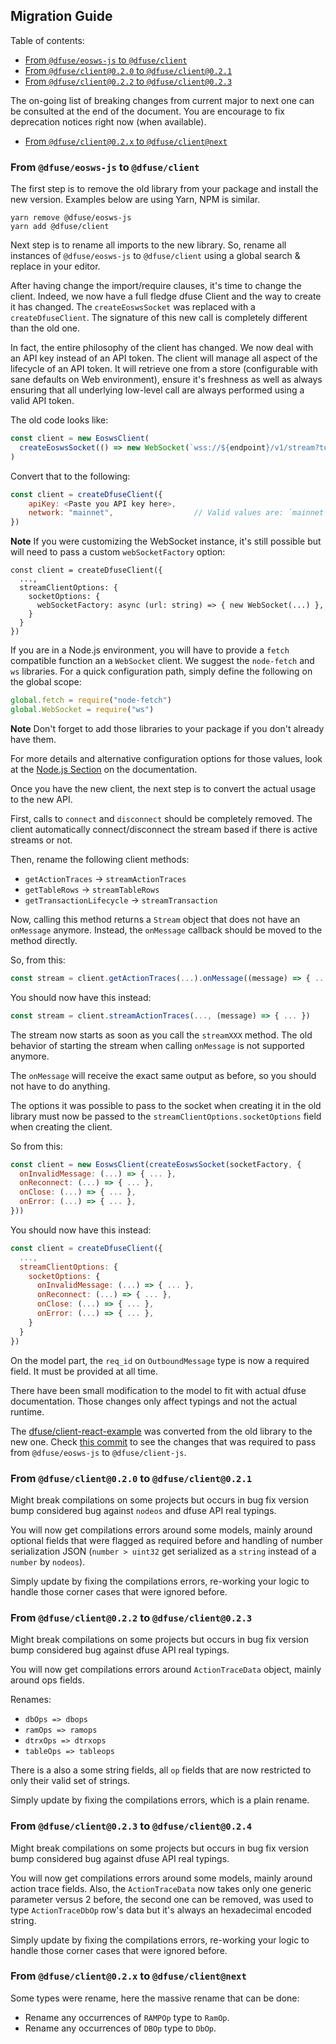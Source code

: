 ## Migration Guide

Table of contents:

- [From `@dfuse/eosws-js` to `@dfuse/client`](#from-dfuseeosws-js-to-dfuseclient)
- [From `@dfuse/client@0.2.0` to `@dfuse/client@0.2.1`](#from-dfuseclient020-to-dfuseclient021)
- [From `@dfuse/client@0.2.2` to `@dfuse/client@0.2.3`](#from-dfuseclient022-to-dfuseclient023)

The on-going list of breaking changes from current major to next one
can be consulted at the end of the document. You are encourage to fix
deprecation notices right now (when available).

- [From `@dfuse/client@0.2.x` to `@dfuse/client@next`](#from-dfuseclient022-to-dfuseclientnext)

### From `@dfuse/eosws-js` to `@dfuse/client`

The first step is to remove the old library from your package and
install the new version. Examples below are using Yarn, NPM is similar.

    yarn remove @dfuse/eosws-js
    yarn add @dfuse/client

Next step is to rename all imports to the new library. So, rename
all instances of `@dfuse/eosws-js` to `@dfuse/client` using a global
search & replace in your editor.

After having change the import/require clauses, it's time to change the
client. Indeed, we now have a full fledge dfuse Client and the way
to create it has changed. The `createEoswsSocket` was replaced with
a `createDfuseClient`. The signature of this new call is completely
different than the old one.

In fact, the entire philosophy of the client has changed. We now
deal with an API key instead of an API token. The client will manage
all aspect of the lifecycle of an API token. It will retrieve one
from a store (configurable with sane defaults on Web environment),
ensure it's freshness as well as always ensuring that all underlying
low-level call are always performed using a valid API token.

The old code looks like:

```js
const client = new EoswsClient(
  createEoswsSocket(() => new WebSocket(`wss://${endpoint}/v1/stream?token=${token}`))
)
```

Convert that to the following:

```js
const client = createDfuseClient({
    apiKey: <Paste you API key here>,
    network: "mainnet",                  // Valid values are: `mainnet`, `jungle`, `kylin` or an host name
})
```

**Note** If you were customizing the WebSocket instance, it's still possible but will
need to pass a custom `webSocketFactory` option:

```
const client = createDfuseClient({
  ...,
  streamClientOptions: {
    socketOptions: {
      webSocketFactory: async (url: string) => { new WebSocket(...) },
    }
  }
})
```

If you are in a Node.js environment, you will have to provide
a `fetch` compatible function an a `WebSocket` client. We suggest
the `node-fetch` and `ws` libraries. For a quick configuration path,
simply define the following on the global scope:

```js
global.fetch = require("node-fetch")
global.WebSocket = require("ws")
```

**Note** Don't forget to add those libraries to your package if
you don't already have them.

For more details and alternative configuration options for those
values, look at the [Node.js Section](https://github.com/dfuse-io/client-js#nodejs)
on the documentation.

Once you have the new client, the next step is to convert the actual usage
to the new API.

First, calls to `connect` and `disconnect` should be completely removed. The
client automatically connect/disconnect the stream based if there is active
streams or not.

Then, rename the following client methods:

- `getActionTraces` -> `streamActionTraces`
- `getTableRows` -> `streamTableRows`
- `getTransactionLifecycle` -> `streamTransaction`

Now, calling this method returns a `Stream` object that does not
have an `onMessage` anymore. Instead, the `onMessage` callback
should be moved to the method directly.

So, from this:

```js
const stream = client.getActionTraces(...).onMessage((message) => { ... })
```

You should now have this instead:

```js
const stream = client.streamActionTraces(..., (message) => { ... })
```

The stream now starts as soon as you call the `streamXXX` method. The old
behavior of starting the stream when calling `onMessage` is not supported
anymore.

The `onMessage` will receive the exact same output as before, so you
should not have to do anything.

The options it was possible to pass to the socket when creating it
in the old library must now be passed to the `streamClientOptions.socketOptions`
field when creating the client.

So from this:

```js
const client = new EoswsClient(createEoswsSocket(socketFactory, {
  onInvalidMessage: (...) => { ... },
  onReconnect: (...) => { ... },
  onClose: (...) => { ... },
  onError: (...) => { ... },
}))
```

You should now have this instead:

```js
const client = createDfuseClient({
  ...,
  streamClientOptions: {
    socketOptions: {
      onInvalidMessage: (...) => { ... },
      onReconnect: (...) => { ... },
      onClose: (...) => { ... },
      onError: (...) => { ... },
    }
  }
})
```

On the model part, the `req_id` on `OutboundMessage` type is now a required
field. It must be provided at all time.

There have been small modification to the model to fit with actual dfuse
documentation. Those changes only affect typings and not the actual runtime.

The [dfuse/client-react-example](https://github.com/dfuse-io/client-react-example)
was converted from the old library to the new one. Check [this commit](https://github.com/dfuse-io/client-react-example/commit/46d8df75a3ab03b28f016e429762b75a3249e62f) to see the
changes that was required to pass from `@dfuse/eosws-js` to `@dfuse/client-js`.

### From `@dfuse/client@0.2.0` to `@dfuse/client@0.2.1`

Might break compilations on some projects but occurs in bug fix version
bump considered bug against `nodeos` and dfuse API real typings.

You will now get compilations errors around some models, mainly around
optional fields that were flagged as required before and handling
of number serialization JSON (`number > uint32` get serialized as a `string`
instead of a `number` by `nodeos`).

Simply update by fixing the compilations errors, re-working your logic
to handle those corner cases that were ignored before.

### From `@dfuse/client@0.2.2` to `@dfuse/client@0.2.3`

Might break compilations on some projects but occurs in bug fix version
bump considered bug against dfuse API real typings.

You will now get compilations errors around `ActionTraceData` object, mainly
around ops fields.

Renames:

- `dbOps => dbops`
- `ramOps => ramops`
- `dtrxOps => dtrxops`
- `tableOps => tableops`

There is a also a some string fields, all `op` fields that are now
restricted to only their valid set of strings.

Simply update by fixing the compilations errors, which is a plain rename.

### From `@dfuse/client@0.2.3` to `@dfuse/client@0.2.4`

Might break compilations on some projects but occurs in bug fix version
bump considered bug against dfuse API real typings.

You will now get compilations errors around some models, mainly around
action trace fields. Also, the `ActionTraceData` now takes only one
generic parameter versus 2 before, the second one can be removed, was
used to type `ActionTraceDbOp` row's data but it's always an hexadecimal
encoded string.

Simply update by fixing the compilations errors, re-working your logic
to handle those corner cases that were ignored before.

### From `@dfuse/client@0.2.x` to `@dfuse/client@next`

Some types were rename, here the massive rename that can be done:

- Rename any occurrences of `RAMPOp` type to `RamOp`.
- Rename any occurrences of `DBOp` type to `DbOp`.
